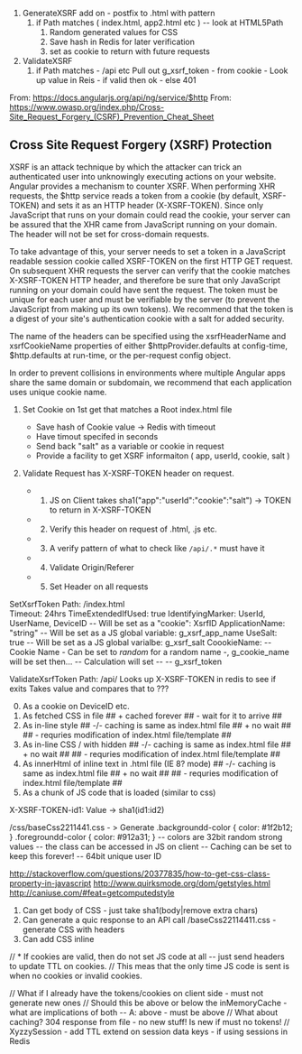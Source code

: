 1. GenerateXSRF add on - postfix to .html with pattern
	1. if Path matches	( index.html, app2.html etc ) -- look at HTML5Path
		1. Random generated values for CSS
		2. Save hash in Redis for later verification
		3. set as cookie to return with future requests
2. ValidateXSRF 
	1. if Path matches	- /api etc
		Pull out g_xsrf_token - from cookie -
		Look up value in Reis - if valid then ok - else 401















From: https://docs.angularjs.org/api/ng/service/$http
From: https://www.owasp.org/index.php/Cross-Site_Request_Forgery_(CSRF)_Prevention_Cheat_Sheet

Cross Site Request Forgery (XSRF) Protection
--------------------------------------------

XSRF is an attack technique by which the attacker can trick an
authenticated user into unknowingly executing actions on your
website. Angular provides a mechanism to counter XSRF. When performing
XHR requests, the $http service reads a token from a cookie (by
default, XSRF-TOKEN) and sets it as an HTTP header (X-XSRF-TOKEN).
Since only JavaScript that runs on your domain could read the cookie,
your server can be assured that the XHR came from JavaScript running
on your domain. The header will not be set for cross-domain requests.

To take advantage of this, your server needs to set a token in a
JavaScript readable session cookie called XSRF-TOKEN on the first
HTTP GET request. On subsequent XHR requests the server can verify
that the cookie matches X-XSRF-TOKEN HTTP header, and therefore be
sure that only JavaScript running on your domain could have sent
the request. The token must be unique for each user and must be
verifiable by the server (to prevent the JavaScript from making up
its own tokens). We recommend that the token is a digest of your
site's authentication cookie with a salt for added security.

The name of the headers can be specified using the xsrfHeaderName
and xsrfCookieName properties of either $httpProvider.defaults at
config-time, $http.defaults at run-time, or the per-request config
object.

In order to prevent collisions in environments where multiple Angular
apps share the same domain or subdomain, we recommend that each
application uses unique cookie name.


1. Set Cookie on 1st get that matches a Root index.html file
	- Save hash of Cookie value -> Redis with timeout
	- Have timout specifed in seconds
	- Send back "salt" as a variable or cookie in request
	- Provide a facility to get XSRF informaiton ( app, userId, cookie, salt )

2. Validate Request has X-XSRF-TOKEN header on request.
	- 1. JS on Client takes sha1("app":"userId":"cookie":"salt") -> TOKEN to return in X-XSRF-TOKEN
	- 2. Verify this header on request of .html, .js etc.
	- 3. A verify pattern of what to check like `/api/.*` must have it
	- 4. Validate Origin/Referer
	- 5. Set Header on all requests

SetXsrfToken
	Path: /index.html	
	Timeout: 24hrs
	TimeExtendedIfUsed: true
	IdentifyingMarker: UserId, UserName, DeviceID	-- Will be set as a "cookie": XsrfID
	ApplicationName: "string"						-- Will be set as a JS global variable: g_xsrf_app_name
	UseSalt: true									-- Will be set as a JS global varialbe: g_xsrf_salt 
	CoookieName:									-- Cookie Name - Can be set to $random$ for a random name -, g_cookie_name will be set then...
	-- Calculation will set --						-- g_xsrf_token

ValidateXsrfToken
	Path: /api/
	Looks up X-XSRF-TOKEN in redis to see if exits
	Takes value and compares that to ???

0. As a cookie on DeviceID etc.
1. As fetched CSS in file									## + cached forever ## - wait for it to arrive ##
2. As in-line style											## -/- caching is same as index.html file ## + no wait ## ## - requries modification of index.html file/template ##
3. As in-line CSS / with hidden <span> 						## -/- caching is same as index.html file ## + no wait ## ## - requries modification of index.html file/template ##
4. As innerHtml of inline text in .html file (IE 8? mode)	## -/- caching is same as index.html file ## + no wait ## ## - requries modification of index.html file/template ##
5. As a chunk of JS code that is loaded (similar to css)

X-XSRF-TOKEN-id1: Value -> sha1(id1:id2)

/css/baseCss2211441.css - > Generate
	.backgroundd-color	{
		color: #1f2b12;
	}
	.foregroundd-color	{
		color: #912a31;
	}
	-- colors are 32bit random strong values
	-- the class can be accessed in JS on client
	-- Caching can be set to keep this forever!
	-- 64bit unique user ID

http://stackoverflow.com/questions/20377835/how-to-get-css-class-property-in-javascript
http://www.quirksmode.org/dom/getstyles.html
http://caniuse.com/#feat=getcomputedstyle


1. Can get body of CSS - just take sha1(body|remove extra chars)
2. Can generate a quic response to an API call /baseCss22114411.css - generate CSS with headers
3. Can add CSS inline

// * If cookies are valid, then do not set JS code at all -- just send headers to update TTL on cookies.
// This meas that the only time JS code is sent is when no cookies or invalid cookies.

// What if I already have the tokens/cookies on client side - must not generate new ones
// Should this be above or below the inMemoryCache - what are implications of both -- A: above - must be above
// What about caching? 304 response from file - no new stuff!  Is new if must no tokens!
// XyzzySession - add TTL extend on session data keys - if using sessions in Redis
